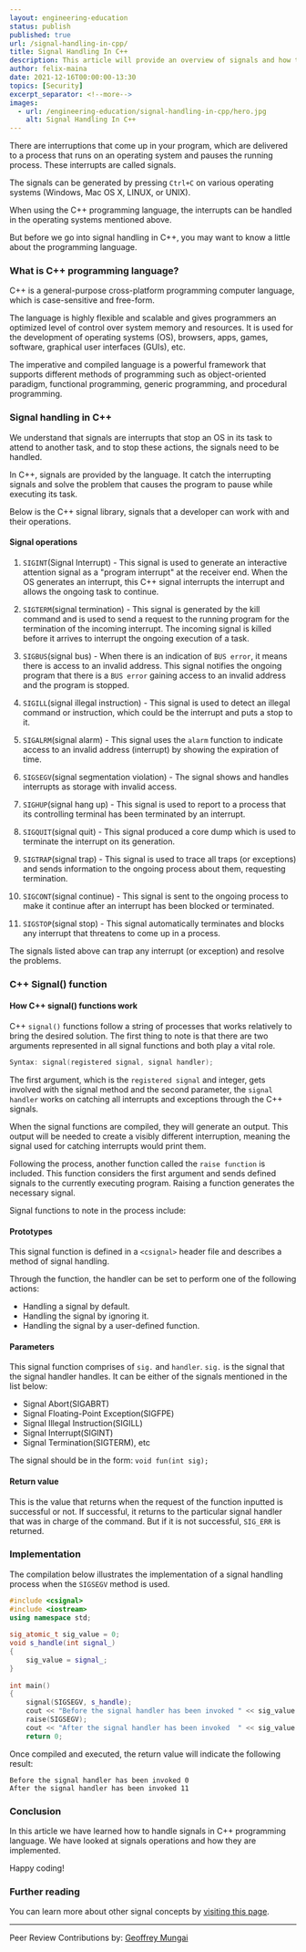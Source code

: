 ```yaml
---
layout: engineering-education
status: publish
published: true
url: /signal-handling-in-cpp/
title: Signal Handling In C++
description: This article will provide an overview of signals and how they can be handled in C++.
author: felix-maina
date: 2021-12-16T00:00:00-13:30
topics: [Security]
excerpt_separator: <!--more-->
images:
  - url: /engineering-education/signal-handling-in-cpp/hero.jpg
    alt: Signal Handling In C++
---
```

There are interruptions that come up in your program, which are delivered to a process that runs on an operating system and pauses the running process. These interrupts are called signals.
<!--more-->
The signals can be generated by pressing `Ctrl+C` on various operating systems (Windows, Mac OS X, LINUX, or UNIX).

When using the C++ programming language, the interrupts can be handled in the operating systems mentioned above.

But before we go into signal handling in C++, you may want to know a little about the programming language.

### What is C++ programming language?
C++ is a general-purpose cross-platform programming computer language, which is case-sensitive and free-form.

The language is highly flexible and scalable and gives programmers an optimized level of control over system memory and resources. It is used for the development of operating systems (OS), browsers, apps, games, software, graphical user interfaces (GUIs), etc.

The imperative and compiled language is a powerful framework that supports different methods of programming such as object-oriented paradigm, functional programming, generic programming, and procedural programming.

### Signal handling in C++
We understand that signals are interrupts that stop an OS in its task to attend to another task, and to stop these actions, the signals need to be handled.

In C++, signals are provided by the language. It catch the interrupting signals and solve the problem that causes the program to pause while executing its task.

Below is the C++ signal library, signals that a developer can work with and their operations.

#### Signal operations
1. `SIGINT`(Signal Interrupt) - This signal is used to generate an interactive attention signal as a "program interrupt" at the receiver end. When the OS generates an interrupt, this C++ signal interrupts the interrupt and allows the ongoing task to continue.
<!--  -->
2. `SIGTERM`(signal termination) - This signal is generated by the kill command and is used to send a request to the running program for the termination of the incoming interrupt. The incoming signal is killed before it arrives to interrupt the ongoing execution of a task.

3. `SIGBUS`(signal bus) - When there is an indication of `BUS error`, it means there is access to an invalid address. This signal notifies the ongoing program that there is a `BUS error` gaining access to an invalid address and the program is stopped.

4. `SIGILL`(signal illegal instruction) - This signal is used to detect an illegal command or instruction, which could be the interrupt and puts a stop to it.

5. `SIGALRM`(signal alarm) - This signal uses the `alarm` function to indicate access to an invalid address (interrupt) by showing the expiration of time.

6. `SIGSEGV`(signal segmentation violation) - The signal shows and handles interrupts as storage with invalid access.

7.	`SIGHUP`(signal hang up) - This signal is used to report to a process that its controlling terminal has been terminated by an interrupt. 

8.	`SIGQUIT`(signal quit) - This signal produced a core dump which is used to terminate the interrupt on its generation.

9.	`SIGTRAP`(signal trap) - This signal is used to trace all traps (or exceptions) and sends information to the ongoing process about them, requesting termination. 

10.	`SIGCONT`(signal continue) - This signal is sent to the ongoing process to make it continue after an interrupt has been blocked or terminated. 

11.	`SIGSTOP`(signal stop) - This signal automatically terminates and blocks any interrupt that threatens to come up in a process.

The signals listed above can trap any interrupt (or exception) and resolve the problems.

### C++ Signal() function
#### How C++ signal() functions work
C++ `signal()` functions follow a string of processes that works relatively to bring the desired solution. The first thing to note is that there are two arguments represented in all signal functions and both play a vital role.

```c++
Syntax: signal(registered signal, signal handler);
```

The first argument, which is the `registered signal` and integer, gets involved with the signal method and the second parameter, the `signal handler` works on catching all interrupts and exceptions through the C++ signals.

When the signal functions are compiled, they will generate an output. This output will be needed to create a visibly different interruption, meaning the signal used for catching interrupts would print them.

Following the process, another function called the `raise function` is included. This function considers the first argument and sends defined signals to the currently executing program. Raising a function generates the necessary signal.

Signal functions to note in the process include:

#### Prototypes
This signal function is defined in a `<csignal>` header file and describes a method of signal handling. 

Through the function, the handler can be set to perform one of the following actions:

 - Handling a signal by default.
 - Handling the signal by ignoring it.
 - Handling the signal by a user-defined function.

#### Parameters
This signal function comprises of `sig.` and `handler`. `sig.` is the signal that the signal handler handles. It can be either of the signals mentioned in the list below:

 - Signal Abort(SIGABRT)
 - Signal Floating-Point Exception(SIGFPE)
 - Signal Illegal Instruction(SIGILL)
 - Signal Interrupt(SIGINT)
 - Signal Termination(SIGTERM), etc

The signal should be in the form: `void fun(int sig);`

#### Return value
This is the value that returns when the request of the function inputted is successful or not. If successful, it returns to the particular signal handler that was in charge of the command. But if it is not successful, `SIG_ERR` is returned.

### Implementation
The compilation below illustrates the implementation of a signal handling process when the `SIGSEGV` method is used.

```c++
#include <csignal>   
#include <iostream>   
using namespace std;   
    
sig_atomic_t sig_value = 0;   
void s_handle(int signal_)   
{   
    sig_value = signal_;   
}   
    
int main()   
{   
    signal(SIGSEGV, s_handle);   
    cout << "Before the signal handler has been invoked " << sig_value << endl;   
    raise(SIGSEGV);   
    cout << "After the signal handler has been invoked  " << sig_value << endl;   
    return 0;
```

Once compiled and executed, the return value will indicate the following result:

```
Before the signal handler has been invoked 0
After the signal handler has been invoked 11
```

### Conclusion
In this article we have learned how to handle signals in C++ programming language. We have looked at signals operations and how they are implemented.

Happy coding!

### Further reading
You can learn more about other signal concepts by [visiting this page](https://cppsecrets.com/users/6415115117114971071151049710997110100104971105349484864103109971051084699111109/C00-Signal-Handling-signal-function.php).

---
Peer Review Contributions by: [Geoffrey Mungai](/engineering-education/authors/geoffrey-mungai/)
